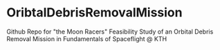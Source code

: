 # OribtalDebrisRemovalMission
Github Repo for "the Moon Racers" Feasibility Study of an Orbital Debris Removal Mission in Fundamentals of Spaceflight @ KTH
